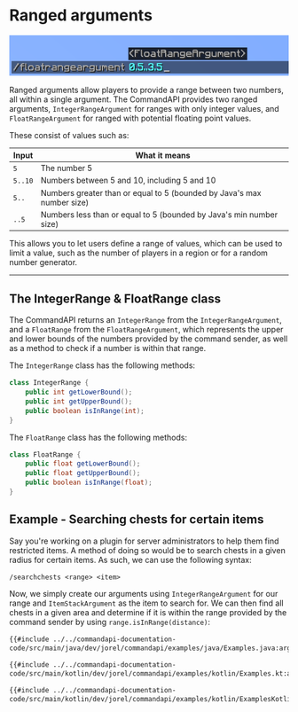 # Ranged arguments

![A float range argument command with the argument "0.5.3.5" entered](./images/arguments/floatrange.png)

Ranged arguments allow players to provide a range between two numbers, all within a single argument. The CommandAPI provides two ranged arguments, `IntegerRangeArgument` for ranges with only integer values, and `FloatRangeArgument` for ranged with potential floating point values.

These consist of values such as:

| Input   | What it means                                                |
| ------- | ------------------------------------------------------------ |
| `5`     | The number 5                                                 |
| `5..10` | Numbers between 5 and 10, including 5 and 10                 |
| `5..`   | Numbers greater than or equal to 5 (bounded by Java's max number size) |
| `..5`   | Numbers less than or equal to 5 (bounded by Java's min number size) |

This allows you to let users define a range of values, which can be used to limit a value, such as the number of players in a region or for a random number generator.

-----

## The IntegerRange & FloatRange class

The CommandAPI returns an `IntegerRange` from the `IntegerRangeArgument`, and a `FloatRange` from the `FloatRangeArgument`, which represents the upper and lower bounds of the numbers provided by the command sender, as well as a method to check if a number is within that range.

The `IntegerRange` class has the following methods:

```java
class IntegerRange {
    public int getLowerBound();
    public int getUpperBound();
    public boolean isInRange(int);
}
```

The `FloatRange` class has the following methods:

```java
class FloatRange {
    public float getLowerBound();
    public float getUpperBound();
    public boolean isInRange(float);
}
```

<div class="example">

## Example - Searching chests for certain items

Say you're working on a plugin for server administrators to help them find restricted items. A method of doing so would be to search chests in a given radius for certain items. As such, we can use the following syntax:

```mccmd
/searchchests <range> <item>
```

Now, we simply create our arguments using `IntegerRangeArgument` for our range and `ItemStackArgument` as the item to search for. We can then find all chests in a given area and determine if it is within the range provided by the command sender by using `range.isInRange(distance)`:

<div class="multi-pre">

```java,Java
{{#include ../../commandapi-documentation-code/src/main/java/dev/jorel/commandapi/examples/java/Examples.java:argumentRange1}}
```

```kotlin,Kotlin
{{#include ../../commandapi-documentation-code/src/main/kotlin/dev/jorel/commandapi/examples/kotlin/Examples.kt:argumentRange1}}
```

```kotlin,Kotlin_DSL
{{#include ../../commandapi-documentation-code/src/main/kotlin/dev/jorel/commandapi/examples/kotlin/ExamplesKotlinDSL.kt:rangedarguments}}
```

</div>

</div>
